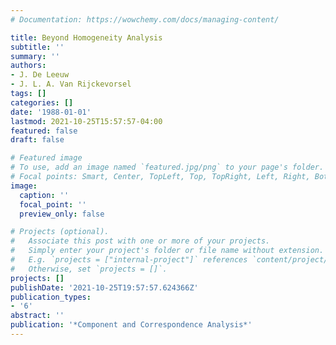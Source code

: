 ```yaml
---
# Documentation: https://wowchemy.com/docs/managing-content/

title: Beyond Homogeneity Analysis
subtitle: ''
summary: ''
authors:
- J. De Leeuw
- J. L. A. Van Rijckevorsel
tags: []
categories: []
date: '1988-01-01'
lastmod: 2021-10-25T15:57:57-04:00
featured: false
draft: false

# Featured image
# To use, add an image named `featured.jpg/png` to your page's folder.
# Focal points: Smart, Center, TopLeft, Top, TopRight, Left, Right, BottomLeft, Bottom, BottomRight.
image:
  caption: ''
  focal_point: ''
  preview_only: false

# Projects (optional).
#   Associate this post with one or more of your projects.
#   Simply enter your project's folder or file name without extension.
#   E.g. `projects = ["internal-project"]` references `content/project/deep-learning/index.md`.
#   Otherwise, set `projects = []`.
projects: []
publishDate: '2021-10-25T19:57:57.624366Z'
publication_types:
- '6'
abstract: ''
publication: '*Component and Correspondence Analysis*'
---
```

